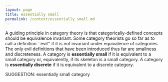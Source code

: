 ```yaml
---
layout: page
title: essentially small
permalink: /context/essentially_small.md
---
```

A guiding principle in category theory is that categorically-defined concepts should be equivalence invariant. Some category theorists go so far as to call a definition ``evil'' if it is not invariant under equivalence of categories. The only evil definitions that have been introduced thus far are smallness and discreteness. A category is **essentially small** if it is equivalent to a small category or, equivalently, if its skeleton is a small category. A category is **essentially discrete** if it is equivalent to a discrete category.

SUGGESTION: essentially small category